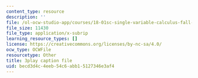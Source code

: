 ```yaml
---
content_type: resource
description: ''
file: /ol-ocw-studio-app/courses/18-01sc-single-variable-calculus-fall-2010/becd3d4c4eeb54c6abb15127346e3af4_7vVBtiVXIw.vtt
file_size: 11430
file_type: application/x-subrip
learning_resource_types: []
license: https://creativecommons.org/licenses/by-nc-sa/4.0/
ocw_type: OCWFile
resourcetype: Other
title: 3play caption file
uid: becd3d4c-4eeb-54c6-abb1-5127346e3af4
---
```

